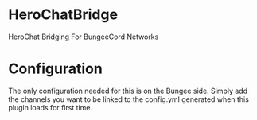 HeroChatBridge
==============

HeroChat Bridging For BungeeCord Networks


Configuration
=============

The only configuration needed for this is on the Bungee side. Simply add the channels you want
to be linked to the config.yml generated when this plugin loads for first time.